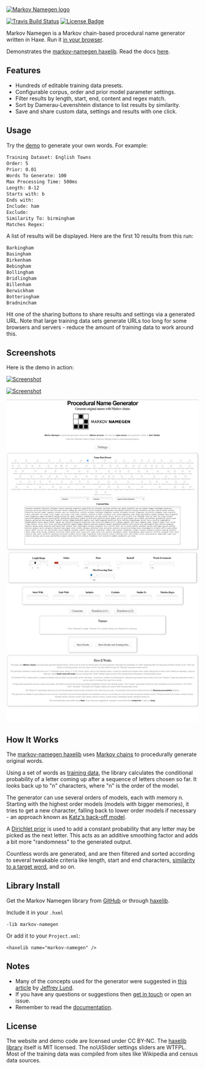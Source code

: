 [![Markov Namegen logo](https://github.com/Tw1ddle/MarkovNameGenerator/blob/master/screenshots/markovnamegen_logo.png?raw=true "Markov Namegen Procedural Random Name Generator Project logo")](https://www.samcodes.co.uk/project/markov-namegen/)

[![Travis Build Status](https://img.shields.io/travis/Tw1ddle/MarkovNameGenerator.svg?style=flat-square)](https://travis-ci.org/Tw1ddle/MarkovNameGenerator)
[![License Badge](https://licensebuttons.net/l/by-nc/4.0/80x15.png)](https://github.com/Tw1ddle/MarkovNameGenerator/blob/master/LICENSE)

Markov Namegen is a Markov chain-based procedural name generator written in Haxe. Run it [in your browser](https://www.samcodes.co.uk/project/markov-namegen/).

Demonstrates the [markov-namegen haxelib](https://lib.haxe.org/p/markov-namegen). Read the docs [here](https://tw1ddle.github.io/MarkovNameGenerator/).

## Features
* Hundreds of editable training data presets.
* Configurable corpus, order and prior model parameter settings.
* Filter results by length, start, end, content and regex match.
* Sort by Damerau-Levenshtein distance to list results by similarity.
* Save and share custom data, settings and results with one click.

## Usage

Try the [demo](https://www.samcodes.co.uk/project/markov-namegen/) to generate your own words. For example:

```
Training Dataset: English Towns
Order: 5
Prior: 0.01
Words To Generate: 100
Max Processing Time: 500ms
Length: 8-12
Starts with: b
Ends with:
Include: ham
Exclude:
Similarity To: birmingham
Matches Regex:
```

A list of results will be displayed. Here are the first 10 results from this run:
```
Barkingham
Basingham
Birkenham
Bebingham
Bollingham
Bridlingham
Billenham
Berwickham
Botteringham
Bradnincham
```

Hit one of the sharing buttons to share results and settings via a generated URL. Note that large training data sets generate URLs too long for some browsers and servers - reduce the amount of training data to work around this.

## Screenshots
Here is the demo in action:

[![Screenshot](https://github.com/Tw1ddle/MarkovNameGenerator/blob/master/screenshots/screenshot1.png?raw=true "Markov Namegen Procedural Random Name Generator screenshot 1")](https://www.samcodes.co.uk/project/markov-namegen/)

[![Screenshot](https://github.com/Tw1ddle/MarkovNameGenerator/blob/master/screenshots/screenshot2.png?raw=true "Markov Namegen Procedural Random Name Generator screenshot 2")](https://www.samcodes.co.uk/project/markov-namegen/)

[![Screenshot](https://github.com/Tw1ddle/MarkovNameGenerator/blob/master/screenshots/screenshot3.png?raw=true "Markov Namegen Procedural Random Name Generator screenshot 3")](https://www.samcodes.co.uk/project/markov-namegen/)

## How It Works

The [markov-namegen haxelib](https://lib.haxe.org/p/markov-namegen) uses [Markov chains](https://en.wikipedia.org/wiki/Markov_chain) to procedurally generate original words.

Using a set of words as [training data](https://en.wikipedia.org/wiki/Machine_learning), the library calculates the conditional probability of a letter coming up after a sequence of letters chosen so far. It looks back up to "n" characters, where "n" is the order of the model.

The generator can use several orders of models, each with memory n. Starting with the highest order models (models with bigger memories), it tries to get a new character, falling back to lower order models if necessary - an approach known as [Katz's back-off model](https://en.wikipedia.org/wiki/Katz%27s_back-off_model).

A [Dirichlet prior](https://en.wikipedia.org/wiki/Dirichlet_distribution#Special_cases) is used to add a constant probability that any letter may be picked as the next letter. This acts as an additive smoothing factor and adds a bit more "randomness" to the generated output.

Countless words are generated, and are then filtered and sorted according to several tweakable criteria like length, start and end characters, [similarity to a target word](https://en.wikipedia.org/wiki/Levenshtein_distance), and so on.

## Library Install

Get the Markov Namegen library from [GitHub](https://github.com/Tw1ddle/MarkovNameGenerator/tree/master/lib) or through [haxelib](https://lib.haxe.org/p/markov-namegen/).

Include it in your ```.hxml```
```
-lib markov-namegen
```

Or add it to your ```Project.xml```:
```
<haxelib name="markov-namegen" />
```

## Notes
* Many of the concepts used for the generator were suggested in [this article](https://www.roguebasin.com/index.php?title=Names_from_a_high_order_Markov_Process_and_a_simplified_Katz_back-off_scheme) by [Jeffrey Lund](https://github.com/jlund3).
* If you have any questions or suggestions then [get in touch](https://twitter.com/Sam_Twidale) or open an issue.
* Remember to read the [documentation](https://tw1ddle.github.io/MarkovNameGenerator/).

## License
The website and demo code are licensed under CC BY-NC. The [haxelib library](https://lib.haxe.org/p/markov-namegen/) itself is MIT licensed. The noUiSlider settings sliders are WTFPL. Most of the training data was compiled from sites like Wikipedia and census data sources.
